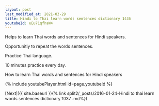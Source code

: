 ```yaml
---
layout: post
last_modified_at: 2021-03-29
title: Hindi to Thai learn words sentences dictionary 1436 
youtubeId: uEu71qfhaW4
---
```

 
 
Helps to learn Thai words and sentences for Hindi speakers.

Opportunitiy to repeat the words sentences. 

Practice Thai language. 
 
10 minutes practice every day. 
 
How to learn Thai words and sentences for Hindi speakers 
 
{% include youtubePlayer.html id=page.youtubeId %}
 
 
[Next]({{ site.baseurl }}{% link  split2/_posts/2016-01-24-Hindi to thai learn words sentences dictionary 1037 .md%})
 
